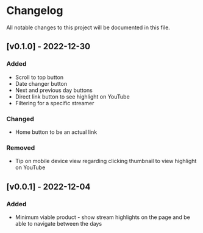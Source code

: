 # Changelog

All notable changes to this project will be documented in this file.

## [v0.1.0] - 2022-12-30

### Added

- Scroll to top button
- Date changer button
- Next and previous day buttons
- Direct link button to see highlight on YouTube
- Filtering for a specific streamer

### Changed

- Home button to be an actual link

### Removed

- Tip on mobile device view regarding clicking thumbnail to view highlight on YouTube

## [v0.0.1] - 2022-12-04

### Added

- Minimum viable product - show stream highlights on the page and be able to navigate between the days

